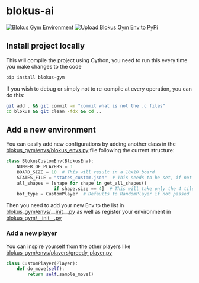 # blokus-ai

[![Blokus Gym Environment](https://github.com/frankilepro/blokus_ai/workflows/Blokus%20Gym%20Environment/badge.svg)](https://github.com/frankilepro/blokus_ai/actions?query=workflow%3A%22Blokus+Gym+Environment%22)
[![Upload Blokus Gym Env to PyPi](https://github.com/frankilepro/blokus_ai/workflows/Upload%20Blokus%20Gym%20Env%20to%20PyPi/badge.svg)](https://github.com/frankilepro/blokus_ai/actions?query=workflow%3A%22Upload+Blokus+Gym+Env+to+PyPi%22)

## Install project locally

This will compile the project using Cython, you need to run this every time you make changes to the code

```bash
pip install blokus-gym
```

If you wish to debug or simply not to re-compile at every operation, you can do this:

```bash
git add . && git commit -m "commit what is not the .c files"
cd blokus && git clean -fdx && cd ..
```

## Add a new environment

You can easily add new configurations by adding another class in the [blokus_gym/envs/blokus_envs.py](blokus_gym/envs/blokus_envs.py) file following the current structure:

```python
class BlokusCustomEnv(BlokusEnv):
    NUMBER_OF_PLAYERS = 3
    BOARD_SIZE = 10  # This will result in a 10x10 board
    STATES_FILE = "states_custom.json"  # This needs to be set, if not it will take the base class states
    all_shapes = [shape for shape in get_all_shapes()
                  if shape.size == 4]  # This will take only the 4 tiles pieces
    bot_type = CustomPlayer  # Defaults to RandomPlayer if not passed
```

Then you need to add your new Env to the list in [blokus_gym/envs/\_\_init\_\_.py](blokus_gym/envs/__init__.py) as well as register your environment in [blokus_gym/\_\_init\_\_.py](blokus_gym/__init__.py)

### Add a new player

You can inspire yourself from the other players like [blokus_gym/envs/players/greedy_player.py](blokus_gym/envs/players/greedy_player.py)

```python
class CustomPlayer(Player):
    def do_move(self):
        return self.sample_move()
```
